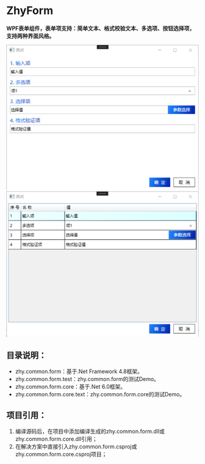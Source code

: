 # ZhyForm

**WPF表单组件，表单项支持：简单文本、格式校验文本、多选项、按钮选择项，支持两种界面风格。**

<img src="https://raw.githubusercontent.com/WineMonk/images/master/blog/post/202308161427913.png" alt="ZFormDialog" style="zoom: 80%;" />

<img src="https://raw.githubusercontent.com/WineMonk/images/master/blog/post/202308161427052.png" alt="ZFormGrid" style="zoom:80%;" />

## 目录说明：

* zhy.common.form：基于.Net Framework 4.8框架。
* zhy.common.form.test：zhy.common.form的测试Demo。
* zhy.common.form.core：基于.Net 6.0框架。
* zhy.common.form.core.text：zhy.common.form.core的测试Demo。

## 项目引用：

1. 编译源码后，在项目中添加编译生成的zhy.common.form.dll或zhy.common.form.core.dll引用；
2. 在解决方案中直接引入zhy.common.form.csproj或zhy.common.form.core.csproj项目；

